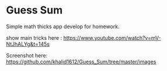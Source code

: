 # Guess Sum
Simple math thicks app develop for homework.

show main tricks here : https://www.youtube.com/watch?v=mV-NtJhALYg&t=145s

Screenshot here: https://github.com/khalid1612/Guess_Sum/tree/master/images

